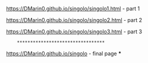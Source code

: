 https://DMarin0.github.io/singolo/singolo1.html - part 1

https://DMarin0.github.io/singolo/singolo2.html - part 2

https://DMarin0.github.io/singolo/singolo3.html - part 3

        *********************************

https://DMarin0.github.io/singolo - final page
****************\*****************
